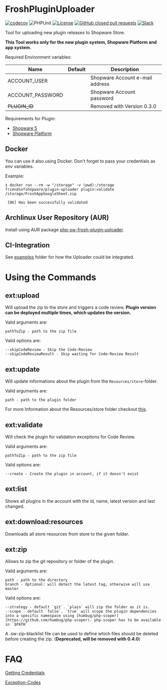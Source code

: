 # FroshPluginUploader
[![codecov](https://codecov.io/gh/FriendsOfShopware/FroshPluginUploader/branch/master/graph/badge.svg)](https://codecov.io/gh/FriendsOfShopware/FroshPluginUploader)
![PHPUnit](https://github.com/FriendsOfShopware/FroshPluginUploader/workflows/PHPUnit/badge.svg)
[![License](https://img.shields.io/github/license/FriendsOfShopware/FroshPluginUploader.svg)](https://github.com/FriendsOfShopware/FroshPluginUploader/blob/master/license.txt)
[![GitHub closed pull requests](https://img.shields.io/github/issues-pr-closed/FriendsOfShopware/FroshPluginUploader.svg)](https://github.com/FriendsOfShopware/FroshPluginUploader/pulls)
[![Slack](https://img.shields.io/badge/chat-on%20slack-%23ECB22E)](https://slack.shopware.com?utm_source=badge&utm_medium=badge&utm_campaign=pr-badge)

Tool for uploading new plugin releases to Shopware Store.

**This Tool works only for the new plugin system, Shopware Platform and app system.**

Required Environment variables:

| Name             	| Default 	| Description                                                         	|
|------------------	|---------	|---------------------------------------------------------------------	|
| ACCOUNT_USER     	|         	| Shopware Account e-mail address                                     	|
| ACCOUNT_PASSWORD 	|         	| Shopware Account password                                           	|
| ~~PLUGIN_ID~~    	|         	| Removed with Version 0.3.0 	                                         |

Requirements for Plugin:

* [Shopware 5](https://github.com/FriendsOfShopware/FroshPluginUploader/wiki/Shopware-5-Plugins)
* [Shopware Platform](https://github.com/FriendsOfShopware/FroshPluginUploader/wiki/Shopware-Platform-Plugin)

## Docker

You can use it also using Docker. Don't forget to pass your credentials as env variables.

Example: 
```
❯ docker run --rm -w "/storage" -v (pwd):/storage friendsofshopware/plugin-uploader plugin:validate /storage/FroshAppGoogleSheet.zip

 [OK] Has been successfully validated                                           
```

## Archlinux User Repository (AUR)

Install using AUR package [php-sw-frosh-plugin-uploader](https://aur.archlinux.org/packages/php-sw-frosh-plugin-uploader).

## CI-Integration

See [examples](https://github.com/FriendsOfShopware/FroshPluginUploader/tree/master/examples/ci) folder for how the Uploader could be integrated.

# Using the Commands

## ext:upload

Will upload the zip to the store and triggers a code review.
**Plugin version can be deployed multiple times, which updates the version.**

Valid arguments are:

```
pathToZip - path to the zip file
```

Valid options are:
```
--skipCodeReview - Skip the Code-Review
--skipCodeReviewResult - Skip waiting for Code-Review Result
```


## ext:update

Will update informations about the plugin from the `Resources/store`-folder.

Valid arguments are:

```
path - path to the plugin folder
```

For more Information about the Resources/store folder checkout [this](https://github.com/FriendsOfShopware/FroshPluginUploader/wiki/Resources-store-Folder).

## ext:validate

Will check the plugin for validation exceptions for Code Review.

Valid arguments are:

```
pathToZip - path to the zip file
```

Valid options are:
```
--create - Create the plugin in account, if it doesn't exist
```

## ext:list

Shows all plugins in the account with the id, name, latest version and last changed.

## ext:download:resources

Downloads all store resources from store to the given folder.

## ext:zip

Allows to zip the git repository or folder of the plugin.

Valid arguments are:
```
path - path to the directory
branch - Optional: will detect the latest tag, otherwise will use master
```

Valid options are:
```
--strategy - default `git`. `plain` will zip the folder as it is.
--scope - default `false`. `true` will scope the plugin dependencies into a specific namespace using [humbug/php-scoper](https://github.com/humbug/php-scoper). php-scoper has to be available in `$PATH`
```

A .sw-zip-blacklist file can be used to define which files should be deleted before creating the zip. (**Deprecated, will be removed with 0.4.0**)

# FAQ

[Getting Credentials](https://github.com/FriendsOfShopware/FroshPluginUploader/wiki/Getting-Credentials)

[Exception-Codes](https://github.com/FriendsOfShopware/FroshPluginUploader/wiki/PluginsException-Codes)
